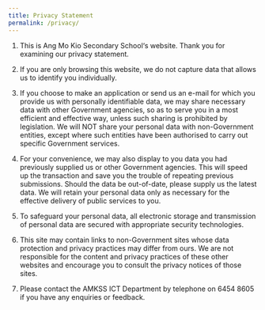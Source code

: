 ```yaml
---
title: Privacy Statement
permalink: /privacy/
---
```


1. This is Ang Mo Kio Secondary School‘s website. Thank you for examining our privacy statement.

  

2. If you are only browsing this website, we do not capture data that allows us to identify you individually.

  

3. If you choose to make an application or send us an e-mail for which you provide us with personally identifiable data, we may share necessary data with other Government agencies, so as to serve you in a most efficient and effective way, unless such sharing is prohibited by legislation. We will NOT share your personal data with non-Government entities, except where such entities have been authorised to carry out specific Government services.

  

4. For your convenience, we may also display to you data you had previously supplied us or other Government agencies. This will speed up the transaction and save you the trouble of repeating previous submissions. Should the data be out-of-date, please supply us the latest data. We will retain your personal data only as necessary for the effective delivery of public services to you.

  

5. To safeguard your personal data, all electronic storage and transmission of personal data are secured with appropriate security technologies.

  

6. This site may contain links to non-Government sites whose data protection and privacy practices may differ from ours. We are not responsible for the content and privacy practices of these other websites and encourage you to consult the privacy notices of those sites.

  

7. Please contact the AMKSS ICT Department by telephone on 6454 8605 if you have any enquiries or feedback.